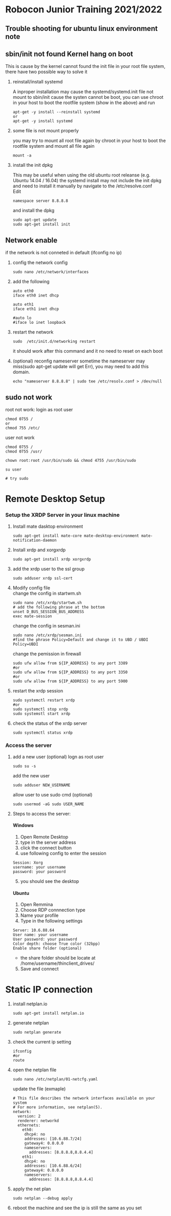 # Robocon Junior Training 2021/2022

## Trouble shooting for ubuntu linux environment note

## sbin/init not found Kernel hang on boot 
This is cause by the kernel cannot found the init file in your root file system, there have two possible way to solve it 

1. reinstall/install systemd
    
    A inproper installation may cause the systemd/systemd.init file not mount to sbin/init cause the systen cannot be boot, you can use chroot in your host to boot the rootfile system (show in the above) and run 

    ```shell 
    apt-get -y install --reinstall systemd
    or 
    apt-get -y install systemd
    ```

2. some file is not mount properly
    
    you may try to mount all root file again by chroot in your host to boot the rootfile system and mount all file again 
    ```shell
    mount -a
    ```

3. install the init dpkg

    This may be useful when using the old ubuntu root releanse (e.g. Ubuntu 14.04 / 16.04) the systemd install may not include the init dpkg and need to install it manually by navigate to the /etc/resolve.conf</br>
    Edit
    ```shell
    namespace server 8.8.8.8
    ```
    and install the dpkg
    ```shell 
    sudo apt-get update
    sudo apt-get install init 
    ``` 

## Network enable
if the network is not conneted in default (ifconfig no ip)
1. config the network config
    ```shell
    sudo nano /etc/network/interfaces
    ```
2. add the following 
    ```shell
    auto eth0
    iface eth0 inet dhcp
    
    auto eth1
    iface eth1 inet dhcp
    
    #auto lo
    #iface lo inet loopback
    ```
3. restart the network 
    ```shell
    sudo  /etc/init.d/networking restart
    ```
    it should work after this command and it no need to reset on each boot
    
4. (optional) reconfig nameserver
    sometime the nameserver may miss(sudo apt-get update will get Err), you may need to add this domain.
    ```shell
    echo "nameserver 8.8.8.8" | sudo tee /etc/resolv.conf > /dev/null
    ```
    
## sudo not work
root not work:
login as root user

```shell
chmod 0755 /
or
chmod 755 /etc/
```
user not work
```shell
chmod 0755 /
chmod 0755 /usr/

chown root:root /usr/bin/sudo && chmod 4755 /usr/bin/sudo

su user

# try sudo
```

# Remote Desktop Setup 

### Setup the XRDP Server in your linux machine

1. Install mate dasktop environment 
    ```shell 
    sudo apt-get install mate-core mate-desktop-environment mate-notification-daemon
    ```

2. Install xrdp and xorgxrdp 
    ```shell
    sudo apt-get install xrdp xorgxrdp
    ```
3. add the xrdp user to the ssl group 
    ```shell
    sudo adduser xrdp ssl-cert  
    ```
4. Modify config file</br>
    change the config in startwm.sh
    ```shell
    sudo nano /etc/xrdp/startwm.sh
    # add the following phrase at the bottom
    unset D_BUS_SESSION_BUS_ADDRESS
    exec mate-session
    ```
    change the config in sesman.ini
    ```shell 
    sudo nano /etc/xrdp/sesman.ini
    #find the phrase Policy=Default and change it to UBD / UBDI
    Policy=UBDI
    ```
    change the pemission in firewall 
    ```shell
    sudo ufw allow from ${IP_ADDRESS} to any port 3389
    #or
    sudo ufw allow from ${IP_ADDRESS} to any port 3350
    #or
    sudo ufw allow from ${IP_ADDRESS} to any port 5900
    ```
5. restart the xrdp session
    ```shell
    sudo systemctl restart xrdp 
    #or 
    sudo systemctl stop xrdp 
    sudo systemstl start xrdp 
    ```

6. check the status of the xrdp server
    ```shell
    sudo systemctl status xrdp
    ```
### Access the server 
1. add a new user (optional)
    logn as root user 
    ```shell
    sudo su -s
    ```
    add the new user 
    ```shell
    sudo adduser NEW_USERNAME
    ```
    allow user to use sudo cmd (optional)
    ```shell 
    sudo usermod -aG sudo USER_NAME
    ```
2. Steps to access the server:
 
    #### Windows
    1. Open Remote Desktop
    2. type in the server address
    3. click the connect button 
    4. use following config to enter the session
    ```shell
    Session: Xorg
    username: your username
    password: your password 
    ```
    5. you should see the desktop
    
    #### Ubuntu
    1. Open Remmina
    2. Choose RDP connnection type 
    3. Name your profile
    4. Type in the following settings
    ```shell
    Server: 10.6.88.64
    User name: your username
    User password: your password
    Color depth: choose True color (32bpp)
    Enable share folder (optional)
    ```
    * the share folder should be locate at /home/username/thinclient_drives/
    
    5. Save and connect

# Static IP connection 

1. install netplan.io
    ```shell 
    sudo apt-get install netplan.io
    ```
2. generate netplan
    ```shell
    sudo netplan generate 
    ````
3. check the current ip setting 
    ```shell 
    ifconfig 
    #or 
    route 
    ```
4. open the netplan file 
    ```shell
    sudo nano /etc/netplan/01-netcfg.yaml
    ```
    update the file (exmaple) 
    ```shell
    # This file describes the network interfaces available on your system
    # For more information, see netplan(5).
    network:
      version: 2
      renderer: networkd
      ethernets:
        eth0:
         dhcp4: no
         addresses: [10.6.88.7/24]
         gateway4: 0.0.0.0
         nameservers:
           addresses: [8.8.8.8,8.8.4.4]
        eth1:
         dhcp4: no
         addresses: [10.6.88.6/24]
         gateway4: 0.0.0.0    
         nameservers:
           addresses: [8.8.8.8,8.8.4.4]
    ```
5. apply the net plan
    ```shell
    sudo netplan --debug apply
    ```
6. reboot the machine and see the ip is still the same as you set 

